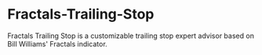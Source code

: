# Fractals-Trailing-Stop
Fractals Trailing Stop is a customizable trailing stop expert advisor based on Bill Williams' Fractals indicator.
